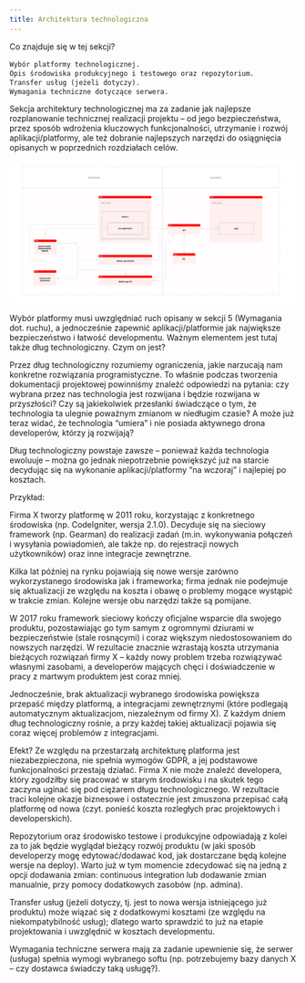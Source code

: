 ```yaml
---
title: Architektura technologiczna
---
```


Co znajduje się w tej sekcji?

    Wybór platformy technologicznej.
    Opis środowiska produkcyjnego i testowego oraz repozytorium.
    Transfer usług (jeżeli dotyczy).
    Wymagania techniczne dotyczące serwera.

Sekcja architektury technologicznej ma za zadanie jak najlepsze rozplanowanie technicznej realizacji projektu – od jego bezpieczeństwa, przez sposób wdrożenia kluczowych funkcjonalności, utrzymanie i rozwój aplikacji/platformy, ale też dobranie najlepszych narzędzi do osiągnięcia opisanych w poprzednich rozdziałach celów.

![Przykład architektury technologicznej dla aplikacji/platformy](./img/7_schemat_technologiczny-1.png)

Wybór platformy musi uwzględniać ruch opisany w sekcji 5 (Wymagania dot. ruchu), a jednocześnie zapewnić aplikacji/platformie jak największe bezpieczeństwo i łatwość developmentu. Ważnym elementem jest tutaj także dług technologiczny. Czym on jest?

Przez dług technologiczny rozumiemy ograniczenia, jakie narzucają nam konkretne rozwiązania programistyczne. To właśnie podczas tworzenia dokumentacji projektowej powinniśmy znaleźć odpowiedzi na pytania: czy wybrana przez nas technologia jest rozwijana i będzie rozwijana w przyszłości? Czy są jakiekolwiek przesłanki świadczące o tym, że technologia ta ulegnie poważnym zmianom w niedługim czasie? A może już teraz widać, że technologia “umiera” i nie posiada aktywnego drona developerów, którzy ją rozwijają?

Dług technologiczny powstaje zawsze – ponieważ każda technologia ewoluuje – można go jednak niepotrzebnie powiększyć już na starcie decydując się na wykonanie aplikacji/platformy “na wczoraj” i najlepiej po kosztach. 

Przykład:

Firma X tworzy platformę w 2011 roku, korzystając z konkretnego środowiska (np. CodeIgniter, wersja 2.1.0). Decyduje się na sieciowy framework (np. Gearman) do realizacji zadań (m.in. wykonywania połączeń i wysyłania powiadomień, ale także np. do rejestracji nowych użytkowników) oraz inne integracje zewnętrzne.

Kilka lat później na rynku pojawiają się nowe wersje zarówno wykorzystanego środowiska jak i frameworka; firma jednak nie podejmuje się aktualizacji ze względu na koszta i obawę o problemy mogące wystąpić w trakcie zmian. Kolejne wersje obu narzędzi także są pomijane.

W 2017 roku framework sieciowy kończy oficjalne wsparcie dla swojego produktu, pozostawiając go tym samym z ogromnymi dziurami w bezpieczeństwie (stale rosnącymi) i coraz większym niedostosowaniem do nowszych narzędzi. W rezultacie znacznie wzrastają koszta utrzymania bieżących rozwiązań firmy X – każdy nowy problem trzeba rozwiązywać własnymi zasobami, a developerów mających chęci i doświadczenie w pracy z martwym produktem jest coraz mniej.

Jednocześnie, brak aktualizacji wybranego środowiska powiększa przepaść między platformą, a integracjami zewnętrznymi (które podlegają automatycznym aktualizacjom, niezależnym od firmy X). Z każdym dniem dług technologiczny rośnie, a przy każdej takiej aktualizacji pojawia się coraz więcej problemów z integracjami. 

Efekt? Ze względu na przestarzałą architekturę platforma jest niezabezpieczona, nie spełnia wymogów GDPR, a jej podstawowe funkcjonalności przestają działać. Firma X nie może znaleźć developera, który zgodziłby się pracować w starym środowisku i na skutek tego zaczyna uginać się pod ciężarem długu technologicznego. W rezultacie traci kolejne okazje biznesowe i ostatecznie jest zmuszona przepisać całą platformę od nowa (czyt. ponieść koszta rozległych prac projektowych i developerskich).

Repozytorium oraz środowisko testowe i produkcyjne odpowiadają z kolei za to jak będzie wyglądał bieżący rozwój produktu (w jaki sposób developerzy mogę edytować/dodawać kod, jak dostarczane będą kolejne wersje na deploy). Warto już w tym momencie zdecydować się na jedną z opcji dodawania zmian: continuous integration lub dodawanie zmian manualnie, przy pomocy dodatkowych zasobów (np. admina).

Transfer usług (jeżeli dotyczy, tj. jest to nowa wersja istniejącego już produktu) może wiązać się z dodatkowymi kosztami (ze względu na niekompatybilność usług); dlatego warto sprawdzić to już na etapie projektowania i uwzględnić w kosztach developmentu.

Wymagania techniczne serwera mają za zadanie upewnienie się, że serwer (usługa) spełnia wymogi wybranego softu (np. potrzebujemy bazy danych X – czy dostawca świadczy taką usługę?).